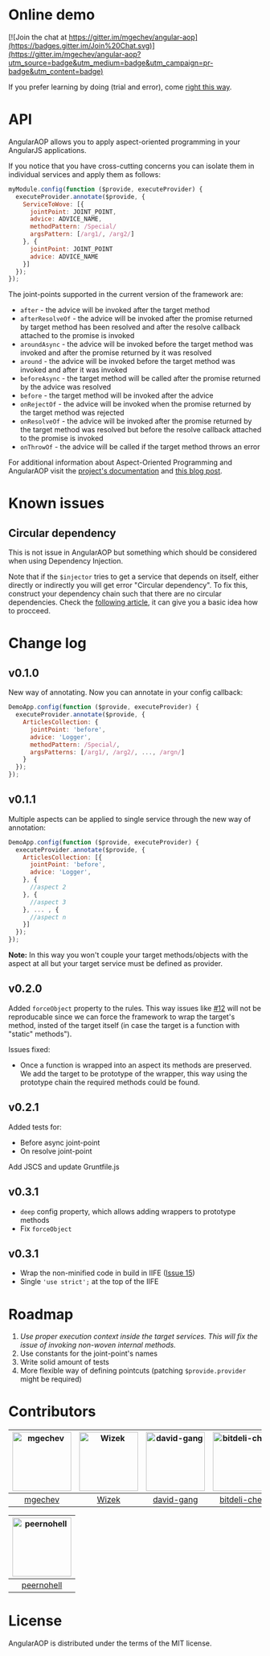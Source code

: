 <img src="https://travis-ci.org/mgechev/angular-aop.svg?branch=master" alt="">

# Online demo

[![Join the chat at https://gitter.im/mgechev/angular-aop](https://badges.gitter.im/Join%20Chat.svg)](https://gitter.im/mgechev/angular-aop?utm_source=badge&utm_medium=badge&utm_campaign=pr-badge&utm_content=badge)

If you prefer learning by doing (trial and error), come [right this way](http://plnkr.co/edit/R9juR0oe4xT5AHQs5uDF?p=preview).

# API

AngularAOP allows you to apply aspect-oriented programming in your AngularJS applications.

If you notice that you have cross-cutting concerns you can isolate them in individual services and apply them as follows:

```javascript
myModule.config(function ($provide, executeProvider) {
  executeProvider.annotate($provide, {
    ServiceToWove: [{
      jointPoint: JOINT_POINT,
      advice: ADVICE_NAME,
      methodPattern: /Special/
      argsPattern: [/arg1/, /arg2/]
    }, {
      jointPoint: JOINT_POINT
      advice: ADVICE_NAME
    }]
  });
});
```

The joint-points supported in the current version of the framework are:

- `after` - the advice will be invoked after the target method
- `afterResolveOf` - the advice will be invoked after the promise returned by target method has been resolved and after the resolve callback attached to the promise is invoked
- `aroundAsync` - the advice will be invoked before the target method was invoked and after the promise returned by it was resolved
- `around` - the advice will be invoked before the target method was invoked and after it was invoked
- `beforeAsync` - the target method will be called after the promise returned by the advice was resolved
- `before` - the target method will be invoked after the advice
- `onRejectOf` - the advice will be invoked when the promise returned by the target method was rejected
- `onResolveOf` - the advice will be invoked after the promise returned by the target method was resolved but before the resolve callback attached to the promise is invoked
- `onThrowOf` - the advice will be called if the target method throws an error

For additional information about Aspect-Oriented Programming and AngularAOP visit the [project's documentation](https://github.com/mgechev/angular-aop/tree/master/docs) and [this blog post](http://blog.mgechev.com/2013/08/07/aspect-oriented-programming-with-javascript-angularjs/).

# Known issues

## Circular dependency

This is not issue in AngularAOP but something which should be considered when using Dependency Injection.

Note that if the `$injector` tries to get a service that depends on itself, either directly or indirectly you will get error "Circular dependency". To fix this, construct your dependency chain such that there are no circular dependencies. Check the [following article](http://misko.hevery.com/2008/08/01/circular-dependency-in-constructors-and-dependency-injection/), it can give you a basic idea how to procceed.

# Change log

## v0.1.0

New way of annotating. Now you can annotate in your config callback:

```js
DemoApp.config(function ($provide, executeProvider) {
  executeProvider.annotate($provide, {
    ArticlesCollection: {
      jointPoint: 'before',
      advice: 'Logger',
      methodPattern: /Special/,
      argsPatterns: [/arg1/, /arg2/, ..., /argn/]
    }
  });
});
```

## v0.1.1

Multiple aspects can be applied to single service through the new way of annotation:

```js
DemoApp.config(function ($provide, executeProvider) {
  executeProvider.annotate($provide, {
    ArticlesCollection: [{
      jointPoint: 'before',
      advice: 'Logger',
    }, {
      //aspect 2
    }, {
      //aspect 3
    }, ... , {
      //aspect n
    }]
  });
});
```

**Note:** In this way you won't couple your target methods/objects with the aspect at all but your target service must be defined as provider.

## v0.2.0

Added `forceObject` property to the rules. This way issues like [#12](https://github.com/mgechev/angular-aop/issues/12) will not be reproducable since we can force the framework to wrap the target's method, insted of the target itself (in case the target is a function with "static" methods").

Issues fixed:

- Once a function is wrapped into an aspect its methods are preserved. We add the target to be prototype of the wrapper, this way using the prototype chain the required methods could be found.

## v0.2.1

Added tests for:

- Before async joint-point
- On resolve joint-point

Add JSCS and update Gruntfile.js

## v0.3.1

- `deep` config property, which allows adding wrappers to prototype methods
- Fix `forceObject`

## v0.3.1

- Wrap the non-minified code in build in IIFE ([Issue 15](https://github.com/mgechev/angular-aop/pull/15))
- Single `'use strict';` at the top of the IIFE

# Roadmap

1. *Use proper execution context inside the target services. This will fix the issue of invoking non-woven internal methods.*
2. Use constants for the joint-point's names
3. Write solid amount of tests
4. More flexible way of defining pointcuts (patching `$provide.provider` might be required)

# Contributors

[<img alt="mgechev" src="https://avatars.githubusercontent.com/u/455023?v=3&s=117" width="117">](https://github.com/mgechev) |[<img alt="Wizek" src="https://avatars.githubusercontent.com/u/491672?v=3&s=117" width="117">](https://github.com/Wizek) |[<img alt="david-gang" src="https://avatars.githubusercontent.com/u/1292882?v=3&s=117" width="117">](https://github.com/david-gang) |[<img alt="bitdeli-chef" src="https://avatars.githubusercontent.com/u/3092978?v=3&s=117" width="117">](https://github.com/bitdeli-chef) |[<img alt="slobo" src="https://avatars.githubusercontent.com/u/167772?v=3&s=117" width="117">](https://github.com/slobo) |[<img alt="christianacca" src="https://avatars.githubusercontent.com/u/886590?v=3&s=117" width="117">](https://github.com/christianacca) |
:---: |:---: |:---: |:---: |:---: |:---: |
[mgechev](https://github.com/mgechev) |[Wizek](https://github.com/Wizek) |[david-gang](https://github.com/david-gang) |[bitdeli-chef](https://github.com/bitdeli-chef) |[slobo](https://github.com/slobo) |[christianacca](https://github.com/christianacca) |

[<img alt="peernohell" src="https://avatars.githubusercontent.com/u/119765?v=3&s=117" width="117">](https://github.com/peernohell) |
:---: |
[peernohell](https://github.com/peernohell) |

# License

AngularAOP is distributed under the terms of the MIT license.

